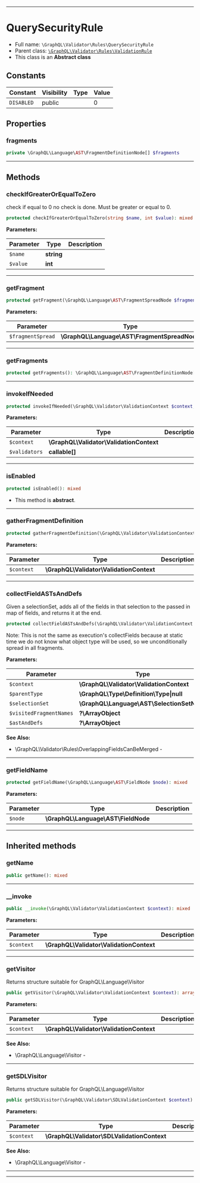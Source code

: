 ***

# QuerySecurityRule





* Full name: `\GraphQL\Validator\Rules\QuerySecurityRule`
* Parent class: [`\GraphQL\Validator\Rules\ValidationRule`](./ValidationRule.md)
* This class is an **Abstract class**


## Constants

| Constant | Visibility | Type | Value |
|:---------|:-----------|:-----|:------|
|`DISABLED`|public| |0|

## Properties


### fragments



```php
private \GraphQL\Language\AST\FragmentDefinitionNode[] $fragments
```






***

## Methods


### checkIfGreaterOrEqualToZero

check if equal to 0 no check is done. Must be greater or equal to 0.

```php
protected checkIfGreaterOrEqualToZero(string $name, int $value): mixed
```








**Parameters:**

| Parameter | Type | Description |
|-----------|------|-------------|
| `$name` | **string** |  |
| `$value` | **int** |  |




***

### getFragment



```php
protected getFragment(\GraphQL\Language\AST\FragmentSpreadNode $fragmentSpread): mixed
```








**Parameters:**

| Parameter | Type | Description |
|-----------|------|-------------|
| `$fragmentSpread` | **\GraphQL\Language\AST\FragmentSpreadNode** |  |




***

### getFragments



```php
protected getFragments(): \GraphQL\Language\AST\FragmentDefinitionNode[]
```











***

### invokeIfNeeded



```php
protected invokeIfNeeded(\GraphQL\Validator\ValidationContext $context, callable[] $validators): callable[]
```








**Parameters:**

| Parameter | Type | Description |
|-----------|------|-------------|
| `$context` | **\GraphQL\Validator\ValidationContext** |  |
| `$validators` | **callable[]** |  |




***

### isEnabled



```php
protected isEnabled(): mixed
```




* This method is **abstract**.






***

### gatherFragmentDefinition



```php
protected gatherFragmentDefinition(\GraphQL\Validator\ValidationContext $context): mixed
```








**Parameters:**

| Parameter | Type | Description |
|-----------|------|-------------|
| `$context` | **\GraphQL\Validator\ValidationContext** |  |




***

### collectFieldASTsAndDefs

Given a selectionSet, adds all of the fields in that selection to
the passed in map of fields, and returns it at the end.

```php
protected collectFieldASTsAndDefs(\GraphQL\Validator\ValidationContext $context, \GraphQL\Type\Definition\Type|null $parentType, \GraphQL\Language\AST\SelectionSetNode $selectionSet, ?\ArrayObject $visitedFragmentNames = null, ?\ArrayObject $astAndDefs = null): \ArrayObject
```

Note: This is not the same as execution's collectFields because at static
time we do not know what object type will be used, so we unconditionally
spread in all fragments.






**Parameters:**

| Parameter | Type | Description |
|-----------|------|-------------|
| `$context` | **\GraphQL\Validator\ValidationContext** |  |
| `$parentType` | **\GraphQL\Type\Definition\Type&#124;null** |  |
| `$selectionSet` | **\GraphQL\Language\AST\SelectionSetNode** |  |
| `$visitedFragmentNames` | **?\ArrayObject** |  |
| `$astAndDefs` | **?\ArrayObject** |  |



**See Also:**

* \GraphQL\Validator\Rules\OverlappingFieldsCanBeMerged - 

***

### getFieldName



```php
protected getFieldName(\GraphQL\Language\AST\FieldNode $node): mixed
```








**Parameters:**

| Parameter | Type | Description |
|-----------|------|-------------|
| `$node` | **\GraphQL\Language\AST\FieldNode** |  |




***


## Inherited methods


### getName



```php
public getName(): mixed
```











***

### __invoke



```php
public __invoke(\GraphQL\Validator\ValidationContext $context): mixed
```








**Parameters:**

| Parameter | Type | Description |
|-----------|------|-------------|
| `$context` | **\GraphQL\Validator\ValidationContext** |  |




***

### getVisitor

Returns structure suitable for GraphQL\Language\Visitor

```php
public getVisitor(\GraphQL\Validator\ValidationContext $context): array
```








**Parameters:**

| Parameter | Type | Description |
|-----------|------|-------------|
| `$context` | **\GraphQL\Validator\ValidationContext** |  |



**See Also:**

* \GraphQL\Language\Visitor - 

***

### getSDLVisitor

Returns structure suitable for GraphQL\Language\Visitor

```php
public getSDLVisitor(\GraphQL\Validator\SDLValidationContext $context): array
```








**Parameters:**

| Parameter | Type | Description |
|-----------|------|-------------|
| `$context` | **\GraphQL\Validator\SDLValidationContext** |  |



**See Also:**

* \GraphQL\Language\Visitor - 

***


***

